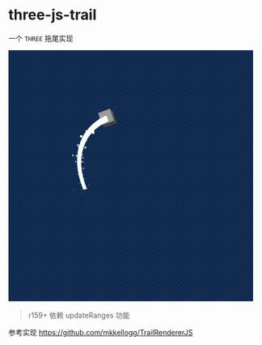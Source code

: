# three-js-trail

一个 `THREE` 拖尾实现

![](./example/Trail.gif)

> r159+ 依赖 updateRanges 功能

参考实现 https://github.com/mkkellogg/TrailRendererJS
